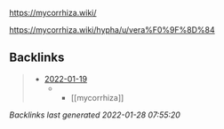 https://mycorrhiza.wiki/

https://mycorrhiza.wiki/hypha/u/vera%F0%9F%8D%84

## Backlinks

> - [2022-01-19](2022-01-19.md)
>   - -	[[mycorrhiza]]

_Backlinks last generated 2022-01-28 07:55:20_
